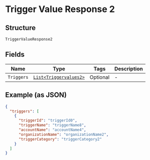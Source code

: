 
# Trigger Value Response 2

## Structure

`TriggerValueResponse2`

## Fields

| Name | Type | Tags | Description |
|  --- | --- | --- | --- |
| `Triggers` | [`List<Triggervalues2>`](../../doc/models/triggervalues-2.md) | Optional | - |

## Example (as JSON)

```json
{
  "triggers": [
    {
      "triggerId": "triggerId0",
      "triggerName": "triggerName8",
      "accountName": "accountName4",
      "organizationName": "organizationName2",
      "triggerCategory": "triggerCategory2"
    }
  ]
}
```

